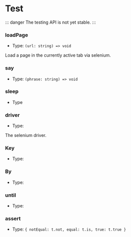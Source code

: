 # Test

::: danger
The testing API is not yet stable.
:::

### loadPage

 - Type: `(url: string) => void`
 
Load a page in the currently active tab via selenium.

### say

 - Type: `(phrase: string) => void`
 
### sleep

 - Type

### driver

 - Type:
 
The selenium driver.

### Key

 - Type:
 
### By

 - Type:

### until

 - Type:
 
### assert

 - Type: `{ notEqual: t.not, equal: t.is, true: t.true }`